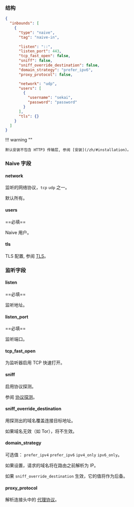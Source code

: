 ### 结构

```json
{
  "inbounds": [
    {
      "type": "naive",
      "tag": "naive-in",
      
      "listen": "::",
      "listen_port": 443,
      "tcp_fast_open": false,
      "sniff": false,
      "sniff_override_destination": false,
      "domain_strategy": "prefer_ipv6",
      "proxy_protocol": false,

      "network": "udp",
      "users": [
        {
          "username": "sekai",
          "password": "password"
        }
      ],
      "tls": {}
    }
  ]
}
```

!!! warning ""

    默认安装不包含 HTTP3 传输层, 参阅 [安装](/zh/#installation)。

### Naive 字段

#### network

监听的网络协议，`tcp` `udp` 之一。

默认所有。

#### users

==必填==

Naive 用户。

#### tls

TLS 配置, 参阅 [TLS](/zh/configuration/shared/tls/#inbound)。

### 监听字段

#### listen

==必填==

监听地址。

#### listen_port

==必填==

监听端口。

#### tcp_fast_open

为监听器启用 TCP 快速打开。

#### sniff

启用协议探测。

参阅 [协议探测](/zh/configuration/route/sniff/)。

#### sniff_override_destination

用探测出的域名覆盖连接目标地址。

如果域名无效（如 Tor），将不生效。

#### domain_strategy

可选值： `prefer_ipv4` `prefer_ipv6` `ipv4_only` `ipv6_only`。

如果设置，请求的域名将在路由之前解析为 IP。

如果 `sniff_override_destination` 生效，它的值将作为后备。

#### proxy_protocol

解析连接头中的 [代理协议](https://www.haproxy.org/download/1.8/doc/proxy-protocol.txt)。
